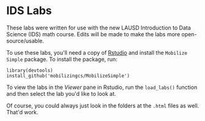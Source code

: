 # IDS Labs

These labs were written for use with the new LAUSD Introduction to Data Science (IDS) math course. Edits will be made to make the labs more open-source/usable.

To use these labs, you'll need a copy of [Rstudio](www.rstudio.com) and install the `Mobilize Simple` package. To install the package, run:

```
library(devtools)
install_github('mobilizingcs/MobilizeSimple')
```

To view the labs in the *Viewer* pane in Rstudio, run the `load_labs()` function and then select the lab you'd like to look at.

Of course, you could always just look in the folders at the `.html` files as well. That'd work.